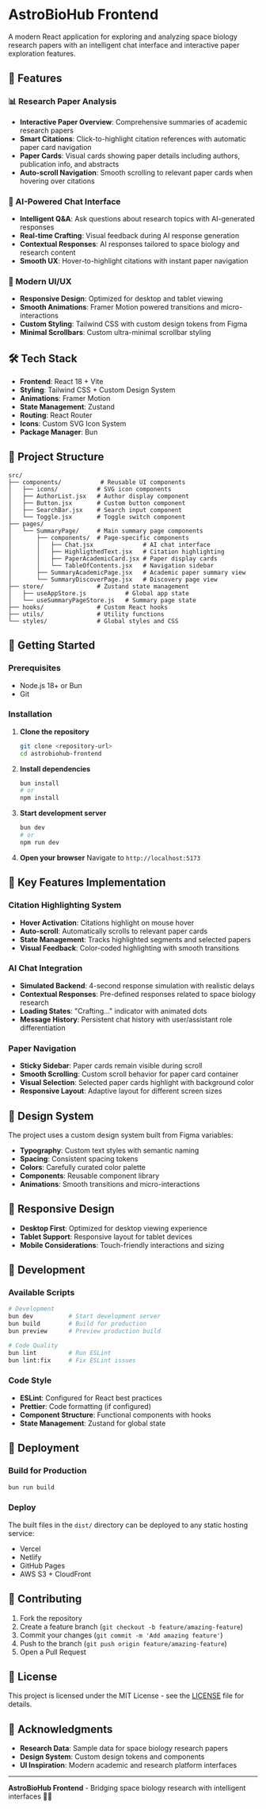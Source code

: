 # AstroBioHub Frontend

A modern React application for exploring and analyzing space biology research papers with an intelligent chat interface and interactive paper exploration features.

## 🚀 Features

### 📊 Research Paper Analysis

- **Interactive Paper Overview**: Comprehensive summaries of academic research papers
- **Smart Citations**: Click-to-highlight citation references with automatic paper card navigation
- **Paper Cards**: Visual cards showing paper details including authors, publication info, and abstracts
- **Auto-scroll Navigation**: Smooth scrolling to relevant paper cards when hovering over citations

### 💬 AI-Powered Chat Interface

- **Intelligent Q&A**: Ask questions about research topics with AI-generated responses
- **Real-time Crafting**: Visual feedback during AI response generation
- **Contextual Responses**: AI responses tailored to space biology and research content
- **Smooth UX**: Hover-to-highlight citations with instant paper navigation

### 🎨 Modern UI/UX

- **Responsive Design**: Optimized for desktop and tablet viewing
- **Smooth Animations**: Framer Motion powered transitions and micro-interactions
- **Custom Styling**: Tailwind CSS with custom design tokens from Figma
- **Minimal Scrollbars**: Custom ultra-minimal scrollbar styling

## 🛠️ Tech Stack

- **Frontend**: React 18 + Vite
- **Styling**: Tailwind CSS + Custom Design System
- **Animations**: Framer Motion
- **State Management**: Zustand
- **Routing**: React Router
- **Icons**: Custom SVG Icon System
- **Package Manager**: Bun

## 📁 Project Structure

```
src/
├── components/           # Reusable UI components
│   ├── icons/           # SVG icon components
│   ├── AuthorList.jsx   # Author display component
│   ├── Button.jsx       # Custom button component
│   ├── SearchBar.jsx    # Search input component
│   └── Toggle.jsx       # Toggle switch component
├── pages/
│   └── SummaryPage/     # Main summary page components
│       ├── components/  # Page-specific components
│       │   ├── Chat.jsx              # AI chat interface
│       │   ├── HighligthedText.jsx   # Citation highlighting
│       │   ├── PaperAcademicCard.jsx # Paper display cards
│       │   └── TableOfContents.jsx   # Navigation sidebar
│       ├── SummaryAcademicPage.jsx   # Academic paper summary view
│       └── SummaryDiscoverPage.jsx   # Discovery page view
├── store/               # Zustand state management
│   ├── useAppStore.js           # Global app state
│   └── useSummaryPageStore.js   # Summary page state
├── hooks/               # Custom React hooks
├── utils/               # Utility functions
└── styles/              # Global styles and CSS
```

## 🚀 Getting Started

### Prerequisites

- Node.js 18+ or Bun
- Git

### Installation

1. **Clone the repository**

   ```bash
   git clone <repository-url>
   cd astrobiohub-frontend
   ```

2. **Install dependencies**

   ```bash
   bun install
   # or
   npm install
   ```

3. **Start development server**

   ```bash
   bun dev
   # or
   npm run dev
   ```

4. **Open your browser**
   Navigate to `http://localhost:5173`

## 🎯 Key Features Implementation

### Citation Highlighting System

- **Hover Activation**: Citations highlight on mouse hover
- **Auto-scroll**: Automatically scrolls to relevant paper cards
- **State Management**: Tracks highlighted segments and selected papers
- **Visual Feedback**: Color-coded highlighting with smooth transitions

### AI Chat Integration

- **Simulated Backend**: 4-second response simulation with realistic delays
- **Contextual Responses**: Pre-defined responses related to space biology research
- **Loading States**: "Crafting..." indicator with animated dots
- **Message History**: Persistent chat history with user/assistant role differentiation

### Paper Navigation

- **Sticky Sidebar**: Paper cards remain visible during scroll
- **Smooth Scrolling**: Custom scroll behavior for paper card container
- **Visual Selection**: Selected paper cards highlight with background color
- **Responsive Layout**: Adaptive layout for different screen sizes

## 🎨 Design System

The project uses a custom design system built from Figma variables:

- **Typography**: Custom text styles with semantic naming
- **Spacing**: Consistent spacing tokens
- **Colors**: Carefully curated color palette
- **Components**: Reusable component library
- **Animations**: Smooth transitions and micro-interactions

## 📱 Responsive Design

- **Desktop First**: Optimized for desktop viewing experience
- **Tablet Support**: Responsive layout for tablet devices
- **Mobile Considerations**: Touch-friendly interactions and sizing

## 🔧 Development

### Available Scripts

```bash
# Development
bun dev          # Start development server
bun build        # Build for production
bun preview      # Preview production build

# Code Quality
bun lint         # Run ESLint
bun lint:fix     # Fix ESLint issues
```

### Code Style

- **ESLint**: Configured for React best practices
- **Prettier**: Code formatting (if configured)
- **Component Structure**: Functional components with hooks
- **State Management**: Zustand for global state

## 🚀 Deployment

### Build for Production

```bash
bun run build
```

### Deploy

The built files in the `dist/` directory can be deployed to any static hosting service:

- Vercel
- Netlify
- GitHub Pages
- AWS S3 + CloudFront

## 🤝 Contributing

1. Fork the repository
2. Create a feature branch (`git checkout -b feature/amazing-feature`)
3. Commit your changes (`git commit -m 'Add amazing feature'`)
4. Push to the branch (`git push origin feature/amazing-feature`)
5. Open a Pull Request

## 📄 License

This project is licensed under the MIT License - see the [LICENSE](LICENSE) file for details.

## 🙏 Acknowledgments

- **Research Data**: Sample data for space biology research papers
- **Design System**: Custom design tokens and components
- **UI Inspiration**: Modern academic and research platform interfaces

---

**AstroBioHub Frontend** - Bridging space biology research with intelligent interfaces 🚀🧬
